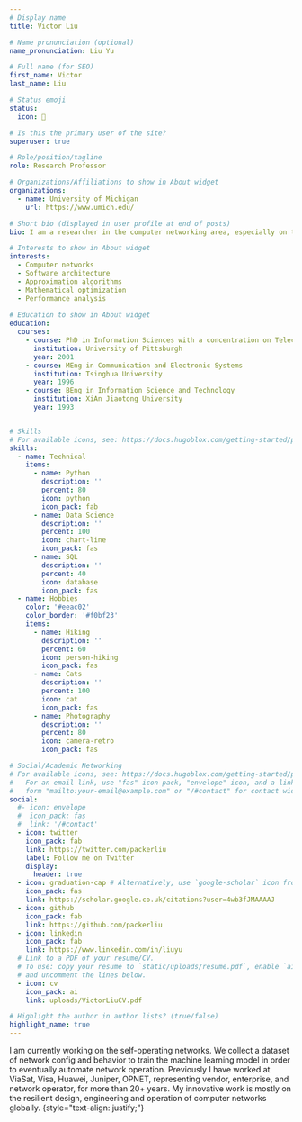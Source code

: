 ```yaml
---
# Display name
title: Victor Liu 

# Name pronunciation (optional)
name_pronunciation: Liu Yu

# Full name (for SEO)
first_name: Victor
last_name: Liu

# Status emoji
status:
  icon: 🐝

# Is this the primary user of the site?
superuser: true

# Role/position/tagline
role: Research Professor

# Organizations/Affiliations to show in About widget
organizations:
  - name: University of Michigan
    url: https://www.umich.edu/

# Short bio (displayed in user profile at end of posts)
bio: I am a researcher in the computer networking area, especially on the topics of resilient network design and  operation, software architect, approximation algorithms, social networks, and embedded electronics. 

# Interests to show in About widget
interests:
  - Computer networks
  - Software architecture
  - Approximation algorithms
  - Mathematical optimization 
  - Performance analysis
  
# Education to show in About widget
education:
  courses:
    - course: PhD in Information Sciences with a concentration on Telecommunications
      institution: University of Pittsburgh
      year: 2001
    - course: MEng in Communication and Electronic Systems
      institution: Tsinghua University
      year: 1996
    - course: BEng in Information Science and Technology
      institution: XiAn Jiaotong University
      year: 1993


# Skills
# For available icons, see: https://docs.hugoblox.com/getting-started/page-builder/#icons
skills:
  - name: Technical
    items:
      - name: Python
        description: ''
        percent: 80
        icon: python
        icon_pack: fab
      - name: Data Science
        description: ''
        percent: 100
        icon: chart-line
        icon_pack: fas
      - name: SQL
        description: ''
        percent: 40
        icon: database
        icon_pack: fas
  - name: Hobbies
    color: '#eeac02'
    color_border: '#f0bf23'
    items:
      - name: Hiking
        description: ''
        percent: 60
        icon: person-hiking
        icon_pack: fas
      - name: Cats
        description: ''
        percent: 100
        icon: cat
        icon_pack: fas
      - name: Photography
        description: ''
        percent: 80
        icon: camera-retro
        icon_pack: fas

# Social/Academic Networking
# For available icons, see: https://docs.hugoblox.com/getting-started/page-builder/#icons
#   For an email link, use "fas" icon pack, "envelope" icon, and a link in the
#   form "mailto:your-email@example.com" or "/#contact" for contact widget.
social:
  #- icon: envelope
  #  icon_pack: fas
  #  link: '/#contact'
  - icon: twitter
    icon_pack: fab
    link: https://twitter.com/packerliu
    label: Follow me on Twitter
    display:
      header: true
  - icon: graduation-cap # Alternatively, use `google-scholar` icon from `ai` icon pack
    icon_pack: fas
    link: https://scholar.google.co.uk/citations?user=4wb3fJMAAAAJ
  - icon: github
    icon_pack: fab
    link: https://github.com/packerliu
  - icon: linkedin
    icon_pack: fab
    link: https://www.linkedin.com/in/liuyu
  # Link to a PDF of your resume/CV.
  # To use: copy your resume to `static/uploads/resume.pdf`, enable `ai` icons in `params.yaml`,
  # and uncomment the lines below.
  - icon: cv
    icon_pack: ai
    link: uploads/VictorLiuCV.pdf

# Highlight the author in author lists? (true/false)
highlight_name: true
---
```


I am currently working on the self-operating networks. We
collect a dataset of network config and behavior to train the machine learning model in order to eventually automate network operation. Previously I have worked at ViaSat, Visa, Huawei, Juniper, OPNET, representing vendor, enterprise, and network operator, for more than 20+ years.  My innovative work is mostly on the resilient design, engineering and operation of computer networks globally.
{style="text-align: justify;"}
